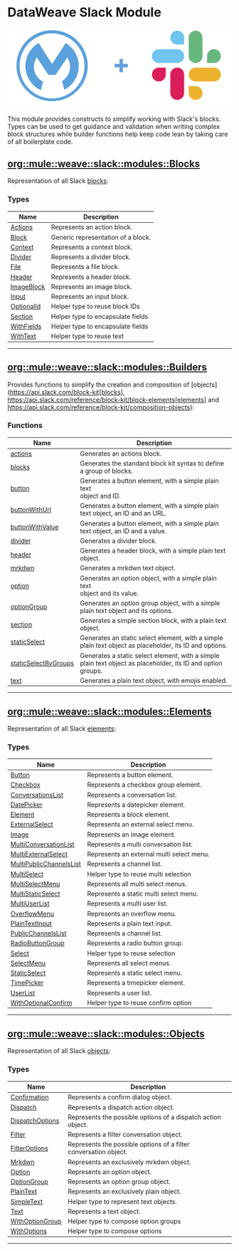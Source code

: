 # DataWeave Slack Module

![MuleSoft + Slack](pages/MuleSlack.png "MuleSoft + Slack")

This module provides constructs to simplify working with Slack's blocks. Types can be used to get guidance and validation
when writing complex block structures while builder functions help keep code lean by taking care of all boilerplate code.

## [org::mule::weave::slack::modules::Blocks](pages/Blocks )

Representation of all Slack [blocks](https://api.slack.com/reference/block-kit/blocks):

### Types
| Name | Description|
|------|------------|
|[Actions](pages/Blocks/#actions-index ) | Represents an action block.|
|[Block](pages/Blocks/#block-index ) | Generic representation of a block.|
|[Context](pages/Blocks/#context-index ) | Represents a context block.|
|[Divider](pages/Blocks/#divider-index ) | Represents a divider block.|
|[File](pages/Blocks/#file-index ) | Represents a file block.|
|[Header](pages/Blocks/#header-index ) | Represents a header block.|
|[ImageBlock](pages/Blocks/#imageblock-index ) | Represents an image block.|
|[Input](pages/Blocks/#input-index ) | Represents an input block.|
|[OptionalId](pages/Blocks/#optionalid-index ) | Helper type to reuse block IDs|
|[Section](pages/Blocks/#section-index ) | Helper type to encapsulate fields|
|[WithFields](pages/Blocks/#withfields-index ) | Helper type to encapsulate fields|
|[WithText](pages/Blocks/#withtext-index ) | Helper type to reuse text|

________________________________


## [org::mule::weave::slack::modules::Builders](pages/Builders )

Provides functions to simplify the creation and composition of [objects](https://api.slack.com/block-kit[blocks], https://api.slack.com/reference/block-kit/block-elements[elements] and https://api.slack.com/reference/block-kit/composition-objects):

### Functions
| Name | Description|
|------|------------|
| [actions](pages/Builders/#actions-index ) | Generates an actions block.|
| [blocks](pages/Builders/#blocks-index ) | Generates the standard block kit syntax to define a group of blocks.|
| [button](pages/Builders/#button-index ) | Generates a button element, with a simple plain text<br> object and ID.|
| [buttonWithUrl](pages/Builders/#buttonwithurl-index ) | Generates a button element, with a simple plain text object, an ID and an URL.|
| [buttonWithValue](pages/Builders/#buttonwithvalue-index ) | Generates a button element, with a simple plain text object, an ID and a value.|
| [divider](pages/Builders/#divider-index ) | Generates a divider block.|
| [header](pages/Builders/#header-index ) | Generates a header block, with a simple plain text object.|
| [mrkdwn](pages/Builders/#mrkdwn-index ) | Generates a mrkdwn text object.|
| [option](pages/Builders/#option-index ) | Generates an option object, with a simple plain text<br> object and its value.|
| [optionGroup](pages/Builders/#optiongroup-index ) | Generates an option group object, with a simple plain text object and its options.|
| [section](pages/Builders/#section-index ) | Generates a simple section block, with a plain text object.|
| [staticSelect](pages/Builders/#staticselect-index ) | Generates an static select element, with a simple plain text object as placeholder, its ID and options.|
| [staticSelectByGroups](pages/Builders/#staticselectbygroups-index ) | Generates a static select element, with a simple plain text object as placeholder, its ID and option groups.|
| [text](pages/Builders/#text-index ) | Generates a plain text object, with emojis enabled.|

________________________________


## [org::mule::weave::slack::modules::Elements](pages/Elements )

Representation of all Slack [elements](https://api.slack.com/reference/block-kit/block-elements):

### Types
| Name | Description|
|------|------------|
|[Button](pages/Elements/#button-index ) | Represents a button element.|
|[Checkbox](pages/Elements/#checkbox-index ) | Represents a checkbox group element.|
|[ConversationsList](pages/Elements/#conversationslist-index ) | Represents a conversation list.|
|[DatePicker](pages/Elements/#datepicker-index ) | Represents a datepicker element.|
|[Element](pages/Elements/#element-index ) | Represents a block element.|
|[ExternalSelect](pages/Elements/#externalselect-index ) | Represents an external select menu.|
|[Image](pages/Elements/#image-index ) | Represents an image element.|
|[MultiConversationList](pages/Elements/#multiconversationlist-index ) | Represents a multi conversation list.|
|[MultiExternalSelect](pages/Elements/#multiexternalselect-index ) | Represents an external multi select menu.|
|[MultiPublicChannelsList](pages/Elements/#multipublicchannelslist-index ) | Represents a channel list.|
|[MultiSelect](pages/Elements/#multiselect-index ) | Helper type to reuse multi selection|
|[MultiSelectMenu](pages/Elements/#multiselectmenu-index ) | Represents all multi select menus.|
|[MultiStaticSelect](pages/Elements/#multistaticselect-index ) | Represents a static multi select menu.|
|[MultiUserList](pages/Elements/#multiuserlist-index ) | Represents a multi user list.|
|[OverflowMenu](pages/Elements/#overflowmenu-index ) | Represents an overflow menu.|
|[PlainTextInput](pages/Elements/#plaintextinput-index ) | Represents a plain text input.|
|[PublicChannelsList](pages/Elements/#publicchannelslist-index ) | Represents a channel list.|
|[RadioButtonGroup](pages/Elements/#radiobuttongroup-index ) | Represents a radio button group.|
|[Select](pages/Elements/#select-index ) | Helper type to reuse selection|
|[SelectMenu](pages/Elements/#selectmenu-index ) | Represents all select menus.|
|[StaticSelect](pages/Elements/#staticselect-index ) | Represents a static select menu.|
|[TimePicker](pages/Elements/#timepicker-index ) | Represents a timepicker element.|
|[UserList](pages/Elements/#userlist-index ) | Represents a user list.|
|[WithOptionalConfirm](pages/Elements/#withoptionalconfirm-index ) | Helper type to reuse confirm option|

________________________________


## [org::mule::weave::slack::modules::Objects](pages/Objects )

Representation of all Slack [objects](https://api.slack.com/reference/block-kit/composition-objects):

### Types
| Name | Description|
|------|------------|
|[Confirmation](pages/Objects/#confirmation-index ) | Represents a confirm dialog object.|
|[Dispatch](pages/Objects/#dispatch-index ) | Represents a dispatch action object.|
|[DispatchOptions](pages/Objects/#dispatchoptions-index ) | Represents the possible options of a dispatch action object.|
|[Filter](pages/Objects/#filter-index ) | Represents a filter conversation object.|
|[FilterOptions](pages/Objects/#filteroptions-index ) | Represents the possible options of a filter conversation object.|
|[Mrkdwn](pages/Objects/#mrkdwn-index ) | Represents an exclusively mrkdwn object.|
|[Option](pages/Objects/#option-index ) | Represents an option object.|
|[OptionGroup](pages/Objects/#optiongroup-index ) | Represents an option group object.|
|[PlainText](pages/Objects/#plaintext-index ) | Represents an exclusively plain object.|
|[SimpleText](pages/Objects/#simpletext-index ) | Helper type to represent text objects.|
|[Text](pages/Objects/#text-index ) | Represents a text object.|
|[WithOptionGroup](pages/Objects/#withoptiongroup-index ) | Helper type to compose option groups|
|[WithOptions](pages/Objects/#withoptions-index ) | Helper type to compose options|

________________________________

